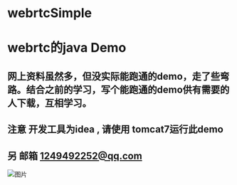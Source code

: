 # webrtcSimple

# webrtc的java Demo

## 网上资料虽然多，但没实际能跑通的demo，走了些弯路。结合之前的学习，写个能跑通的demo供有需要的人下载，互相学习。

## 注意  开发工具为idea ,  请使用 tomcat7运行此demo

## 另  邮箱 1249492252@qq.com
 
![图片](https://github.com/cdoer/webrtcSimple/tree/master/web/demo.png)

